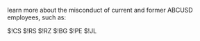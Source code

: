 learn more about the misconduct of current and former ABCUSD employees, such as:

$!CS
$!RS
$!RZ
$!BG
$!PE
$!JL